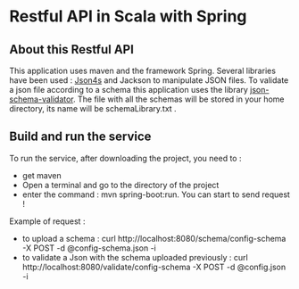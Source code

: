 # Restful API in Scala with Spring

## About this Restful API

This application uses maven and the framework Spring. 
Several libraries have been used : [Json4s](http://json4s.org) and Jackson to manipulate JSON files. 
To validate a json file according to a schema this application uses the library [json-schema-validator](https://github.com/java-json-tools/json-schema-validator). 
The file with all the schemas will be stored in your home directory, its name will be schemaLibrary.txt .


## Build and run the service

To run the service, after downloading the project, you need to :
- get maven
- Open a terminal and go to the directory of the project
- enter the command : mvn spring-boot:run. You can start to send request !

Example of request : 
- to upload a schema : curl http://localhost:8080/schema/config-schema -X POST -d @config-schema.json -i
- to validate a Json with the schema uploaded previously : curl http://localhost:8080/validate/config-schema -X POST -d @config.json -i

